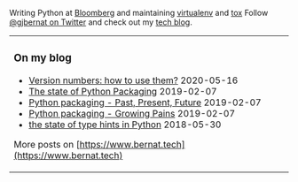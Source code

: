 Writing Python at [Bloomberg](https://github.com/bloomberg) and maintaining [virtualenv](https://github.com/pypa/virtualenv) and [tox](https://github.com/tox-dev/tox)
Follow [@gjbernat on Twitter](https://twitter.com/gjbernat) and check out my [tech blog](https://www.bernat.tech).

<table><tr><td valign="top">

### On my blog
<!-- blog starts -->
* [Version numbers: how to use them?](https://www.bernat.tech/version-numbers/) 2020-05-16
* [The state of Python Packaging](https://www.bernat.tech/pep-517-and-python-packaging/) 2019-02-07
* [Python packaging - Past, Present, Future](https://www.bernat.tech/pep-517-518/) 2019-02-07
* [Python packaging - Growing Pains](https://www.bernat.tech/growing-pain/) 2019-02-07
* [the state of type hints in Python](https://www.bernat.tech/the-state-of-type-hints-in-python/) 2018-05-30
<!-- blog ends -->
More posts on [https://www.bernat.tech](https://www.bernat.tech)
</td><td valign="top">
